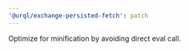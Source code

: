 ```yaml
---
'@urql/exchange-persisted-fetch': patch
---
```


Optimize for minification by avoiding direct eval call.
